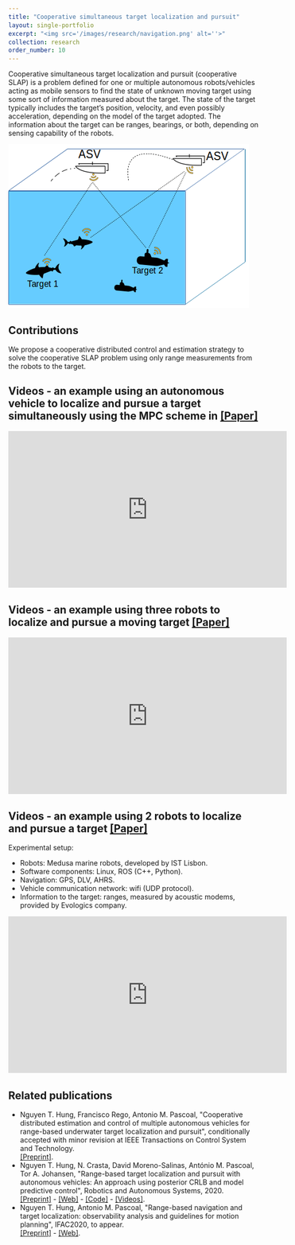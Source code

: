 ```yaml
---
title: "Cooperative simultaneous target localization and pursuit"
layout: single-portfolio
excerpt: "<img src='/images/research/navigation.png' alt=''>"
collection: research
order_number: 10
---
```


<!-- Range-based navigation is defined for an agent, for example, a scuba-diver or
an autonomous underwater vehicle (AUV) to find its own state (position, and possibly with velocity and acceleration) using
the information measured by the agent itself and the ranges to a known single or multiple
beacons. If an agent like AUV can measure its velocity vector (using
Doppler Velocity Log (DVL)), then only the position of the AUV needs to be determined.
In other situations, velocity and acceleration need to be determined as well. -->

Cooperative simultaneous target localization and pursuit (cooperative SLAP) is a problem defined for one or
multiple autonomous robots/vehicles acting as mobile sensors to find the state of unknown moving target using some sort of information
measured about the target. The state of the target typically includes the target’s position, velocity, and
even possibly acceleration, depending on the model of the target adopted. The information about the target can be ranges, bearings, or both, depending on sensing capability of the robots.  

![](/images/research/navigation.png)

## Contributions

We propose a cooperative distributed control and estimation strategy to solve the cooperative SLAP problem using only range measurements from the robots to the target. 

## Videos - an example using an autonomous vehicle to localize and pursue a target simultaneously using the MPC scheme in [[Paper]](https://www.sciencedirect.com/science/article/abs/pii/S0921889020304486) 

<iframe width="560" height="315" src="https://www.youtube.com/embed/5fzQ0DSwtUQ" frameborder="0" allow="accelerometer; autoplay; clipboard-write; encrypted-media; gyroscope; picture-in-picture" allowfullscreen></iframe>

## Videos - an example using three robots to localize and pursue a moving target [[Paper]](/files/pdf/research/IEEE_TCST_preprint.pdf) 

<iframe width="560" height="315" src="https://youtu.be/J94cYoKW4y0" frameborder="0" allow="accelerometer; autoplay; clipboard-write; encrypted-media; gyroscope; picture-in-picture" allowfullscreen></iframe>

## Videos - an example using 2 robots to localize and pursue a target [[Paper]](/files/pdf/research/IEEE_TCST_preprint.pdf)

Experimental setup:
- Robots: Medusa marine robots, developed by IST Lisbon.
- Software components: Linux, ROS (C++, Python).
- Navigation: GPS, DLV, AHRS.
- Vehicle communication network: wifi (UDP protocol).  
- Information to the target: ranges, measured by acoustic modems, provided by Evologics company.

<iframe width="560" height="315" src="https://youtu.be/voMQCpJ-chs" frameborder="0" allow="accelerometer; autoplay; clipboard-write; encrypted-media; gyroscope; picture-in-picture" allowfullscreen></iframe>

## Related publications
- Nguyen T. Hung, Francisco Rego, Antonio M. Pascoal, "Cooperative distributed estimation and control of multiple autonomous vehicles for range-based underwater target localization and pursuit", conditionally accepted with minor revision at IEEE Transactions on Control System and Technology.\
[[Preprint]](/files/pdf/research/IEEE_TCST_preprint.pdf). 
- Nguyen T. Hung, N. Crasta, David Moreno-Salinas, António M. Pascoal, Tor A. Johansen,
"Range-based target localization and pursuit with autonomous vehicles: An approach using
posterior CRLB and model predictive control", Robotics and Autonomous Systems, 2020. \
[[Preprint]](/files/pdf/research/RAS2020_preprint.pdf) - [[Web]](https://www.sciencedirect.com/science/article/abs/pii/S0921889020304486) - [[Code]]() - [[Videos]](https://www.youtube.com/watch?v=jXkh-W7ksyM).
- Nguyen T. Hung, Antonio M. Pascoal, "Range-based navigation and target localization: observability analysis and guidelines for motion planning", IFAC2020, to appear. \
[[Preprint]](https://www.dropbox.com/s/90u31vku7omcrbc/IFAC2020.pdf?dl=0) - [[Web]]().
